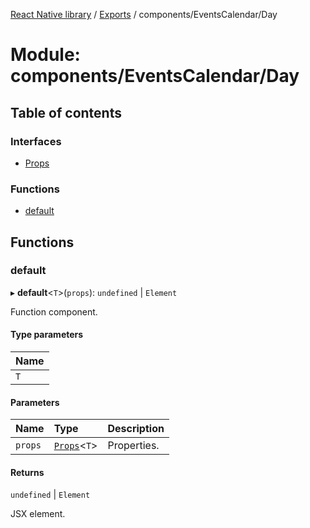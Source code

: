 [React Native library](../index.md) / [Exports](../modules.md) / components/EventsCalendar/Day

# Module: components/EventsCalendar/Day

## Table of contents

### Interfaces

- [Props](../interfaces/components_EventsCalendar_Day.Props.md)

### Functions

- [default](components_EventsCalendar_Day.md#default)

## Functions

### default

▸ **default**\<`T`\>(`props`): `undefined` \| `Element`

Function component.

#### Type parameters

| Name |
| :------ |
| `T` |

#### Parameters

| Name | Type | Description |
| :------ | :------ | :------ |
| `props` | [`Props`](../interfaces/components_EventsCalendar_Day.Props.md)\<`T`\> | Properties. |

#### Returns

`undefined` \| `Element`

JSX element.
